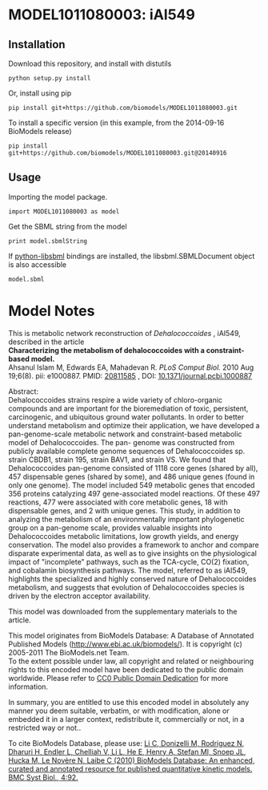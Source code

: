 # MODEL1011080003: iAI549

## Installation

Download this repository, and install with distutils

`python setup.py install`

Or, install using pip

`pip install git+https://github.com/biomodels/MODEL1011080003.git`

To install a specific version (in this example, from the 2014-09-16 BioModels release)

`pip install git+https://github.com/biomodels/MODEL1011080003.git@20140916`

## Usage

Importing the model package.

`import MODEL1011080003 as model`

Get the SBML string from the model

`print model.sbmlString`

If [python-libsbml](https://pypi.python.org/pypi/python-libsbml) bindings are
installed, the libsbml.SBMLDocument object is also accessible

`model.sbml`


# Model Notes


This is metabolic network reconstruction of _Dehalococcoides_ , iAI549,
described in the article  
**Characterizing the metabolism of dehalococcoides with a constraint-based model.**   
Ahsanul Islam M, Edwards EA, Mahadevan R. _PLoS Comput Biol._ 2010 Aug
19;6(8). pii: e1000887. PMID:
[20811585](http://www.ncbi.nlm.nih.gov/pubmed/20811585) , DOI:
[10.1371/journal.pcbi.1000887](http://dx.doi.org/10.1371/journal.pcbi.1000887)

Abstract:  
Dehalococcoides strains respire a wide variety of chloro-organic compounds and
are important for the bioremediation of toxic, persistent, carcinogenic, and
ubiquitous ground water pollutants. In order to better understand metabolism
and optimize their application, we have developed a pan-genome-scale metabolic
network and constraint-based metabolic model of Dehalococcoides. The pan-
genome was constructed from publicly available complete genome sequences of
Dehalococcoides sp. strain CBDB1, strain 195, strain BAV1, and strain VS. We
found that Dehalococcoides pan-genome consisted of 1118 core genes (shared by
all), 457 dispensable genes (shared by some), and 486 unique genes (found in
only one genome). The model included 549 metabolic genes that encoded 356
proteins catalyzing 497 gene-associated model reactions. Of these 497
reactions, 477 were associated with core metabolic genes, 18 with dispensable
genes, and 2 with unique genes. This study, in addition to analyzing the
metabolism of an environmentally important phylogenetic group on a pan-genome
scale, provides valuable insights into Dehalococcoides metabolic limitations,
low growth yields, and energy conservation. The model also provides a
framework to anchor and compare disparate experimental data, as well as to
give insights on the physiological impact of "incomplete" pathways, such as
the TCA-cycle, CO(2) fixation, and cobalamin biosynthesis pathways. The model,
referred to as iAI549, highlights the specialized and highly conserved nature
of Dehalococcoides metabolism, and suggests that evolution of Dehalococcoides
species is driven by the electron acceptor availability.

This model was downloaded from the supplementary materials to the article.

This model originates from BioModels Database: A Database of Annotated
Published Models (http://www.ebi.ac.uk/biomodels/). It is copyright (c)
2005-2011 The BioModels.net Team.  
To the extent possible under law, all copyright and related or neighbouring
rights to this encoded model have been dedicated to the public domain
worldwide. Please refer to [CC0 Public Domain
Dedication](http://creativecommons.org/publicdomain/zero/1.0/) for more
information.

In summary, you are entitled to use this encoded model in absolutely any
manner you deem suitable, verbatim, or with modification, alone or embedded it
in a larger context, redistribute it, commercially or not, in a restricted way
or not..  
  
To cite BioModels Database, please use: [Li C, Donizelli M, Rodriguez N,
Dharuri H, Endler L, Chelliah V, Li L, He E, Henry A, Stefan MI, Snoep JL,
Hucka M, Le Novère N, Laibe C (2010) BioModels Database: An enhanced, curated
and annotated resource for published quantitative kinetic models. BMC Syst
Biol., 4:92.](http://www.ncbi.nlm.nih.gov/pubmed/20587024)


